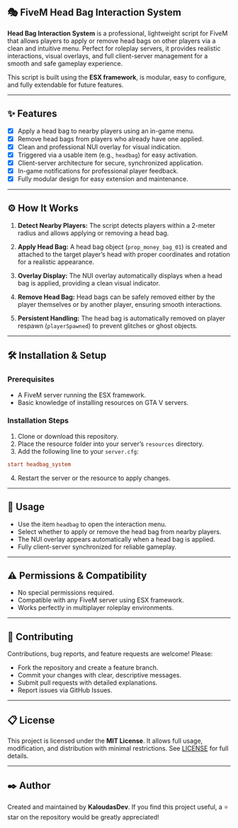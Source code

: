 ## 🎭 FiveM Head Bag Interaction System

**Head Bag Interaction System** is a professional, lightweight script for FiveM that allows players to apply or remove head bags on other players via a clean and intuitive menu. Perfect for roleplay servers, it provides realistic interactions, visual overlays, and full client-server management for a smooth and safe gameplay experience.

This script is built using the **ESX framework**, is modular, easy to configure, and fully extendable for future features.

---

## ✨ Features

* [x] Apply a head bag to nearby players using an in-game menu.
* [x] Remove head bags from players who already have one applied.
* [x] Clean and professional NUI overlay for visual indication.
* [x] Triggered via a usable item (e.g., `headbag`) for easy activation.
* [x] Client-server architecture for secure, synchronized application.
* [x] In-game notifications for professional player feedback.
* [x] Fully modular design for easy extension and maintenance.

---

## ⚙️ How It Works

1. **Detect Nearby Players:**
   The script detects players within a 2-meter radius and allows applying or removing a head bag.

2. **Apply Head Bag:**
   A head bag object (`prop_money_bag_01`) is created and attached to the target player’s head with proper coordinates and rotation for a realistic appearance.

3. **Overlay Display:**
   The NUI overlay automatically displays when a head bag is applied, providing a clean visual indicator.

4. **Remove Head Bag:**
   Head bags can be safely removed either by the player themselves or by another player, ensuring smooth interactions.

5. **Persistent Handling:**
   The head bag is automatically removed on player respawn (`playerSpawned`) to prevent glitches or ghost objects.

---

## 🛠️ Installation & Setup

### Prerequisites

* A FiveM server running the ESX framework.
* Basic knowledge of installing resources on GTA V servers.

### Installation Steps

1. Clone or download this repository.
2. Place the resource folder into your server’s `resources` directory.
3. Add the following line to your `server.cfg`:

```cfg
start headbag_system
```

4. Restart the server or the resource to apply changes.

---

## 🔎 Usage

* Use the item `headbag` to open the interaction menu.
* Select whether to apply or remove the head bag from nearby players.
* The NUI overlay appears automatically when a head bag is applied.
* Fully client-server synchronized for reliable gameplay.

---

## ⚠️ Permissions & Compatibility

* No special permissions required.
* Compatible with any FiveM server using ESX framework.
* Works perfectly in multiplayer roleplay environments.

---

## 📣 Contributing

Contributions, bug reports, and feature requests are welcome! Please:

* Fork the repository and create a feature branch.
* Commit your changes with clear, descriptive messages.
* Submit pull requests with detailed explanations.
* Report issues via GitHub Issues.

---

## 📋 License

This project is licensed under the **MIT License**.
It allows full usage, modification, and distribution with minimal restrictions.
See [LICENSE](./LICENSE) for full details.

---

## ✒️ Author

Created and maintained by **KaloudasDev**.
If you find this project useful, a ⭐️ star on the repository would be greatly appreciated!